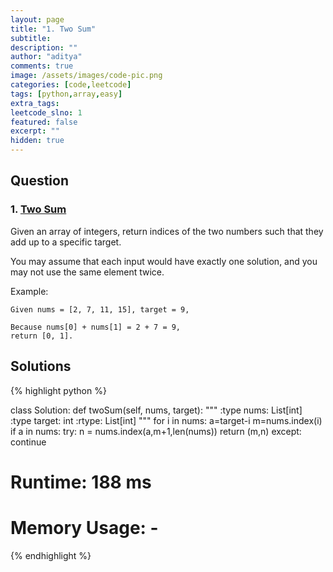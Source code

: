 ```yaml
---
layout: page
title: "1. Two Sum"
subtitle: 
description: ""
author: "aditya"
comments: true
image: /assets/images/code-pic.png
categories: [code,leetcode]
tags: [python,array,easy]
extra_tags: 
leetcode_slno: 1
featured: false
excerpt: ""
hidden: true
---
```



## Question

### 1. [Two Sum](https://leetcode.com/problems/two-sum/)

Given an array of integers, return indices of the two numbers such that they add up to a specific target.

You may assume that each input would have exactly one solution, and you may not use the same element twice.

Example:

```
Given nums = [2, 7, 11, 15], target = 9,

Because nums[0] + nums[1] = 2 + 7 = 9,
return [0, 1].
```

## Solutions

{% highlight python %}

class Solution:
    def twoSum(self, nums, target):
        """
        :type nums: List[int]
        :type target: int
        :rtype: List[int]
        """
        for i in nums:
          a=target-i
          m=nums.index(i)
          if a in nums:
              try:
                  n = nums.index(a,m+1,len(nums))
                  return (m,n)
              except:
                  continue

# Runtime: 188 ms
# Memory Usage: -
{% endhighlight %}